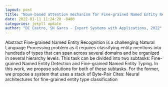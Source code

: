 ```yaml
--- 
layout: post 
title: "Noun-based attention mechanism for Fine-grained Named Entity Recognition" 
date: 2022-01-11 11:24:28 -0400 
categories: jekyll update 
author: "DC Castro, SH Garca - Expert Systems with Applications, 2022" 
--- 
```

Abstract Fine-grained Named Entity Recognition is a challenging Natural Language Processing problem as it requires classifying entity mentions into hundreds of types that can span across several domains and be organized in several hierarchy levels. This task can be divided into two subtasks: Fine-grained Named Entity Detection and Fine-grained Named Entity Typing. In this work, we propose solutions for both of these subtasks. For the former, we propose a system that uses a stack of Byte-Pair Cites: Neural architectures for fine-grained entity type classification